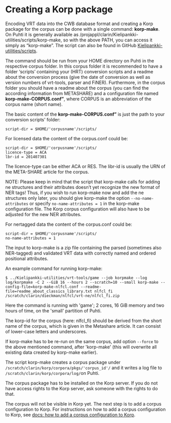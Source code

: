# Creating a Korp package
Encoding VRT data into the CWB database format and creating a Korp package for the corpus can be done with a single command: **korp-make**. On Puhti it is generally available as /projappl/clarin/Kielipankki-utilities/scripts/korp-make, so with the above PATH, you can access it simply as “korp-make”. The script can also be found in GitHub [Kielipankki-utilities/scripts](https://github.com/CSCfi/Kielipankki-utilities/tree/master/scripts).

The command should be run from your HOME directory on Puhti in the respective corpus folder. In this corpus folder it is recommended to have a folder ‘scripts’ containing your (HRT) conversion scripts and a readme about the conversion process (give the date of conversion as well as version numbers of vrt-tools, parser and FiNER). Furthermore, in the corpus folder you should have a readme about the corpus (you can find the according information from METASHARE) and a configuration file named **korp-make-CORPUS.conf”**, where CORPUS is an abbreviation of the corpus name (short name).

The basic content of the **korp-make-CORPUS.conf”** is just the path to your conversion scripts' folder:

    script-dir = $HOME/'corpusname'/scripts/
   
For licensed data the content of the corpus.conf could be:

    script-dir = $HOME/'corpusname'/scripts/
    licence-type = ACA
    lbr-id = 201407301 

The licence-type can be either ACA or RES. The libr-id is usually the URN of the META-SHARE article for the corpus.


NOTE: Please keep in mind that the script that korp-make calls for adding ne structures and their attributes doesn’t yet recognize the new format of NER tags! Thus, if you wish to run korp-make now and add the ne structures only later, you should give korp-make the option `--no-name-attributes` or specify `no-name-attributes = 1` 
in the korp-make configuration file. The Korp corpus configuration will also have to be adjusted for the new NER attributes.

For nertagged data the content of the corpus.conf could be:

    script-dir = $HOME/'corpusname'/scripts/
	no-name-attributes = 1


The input to korp-make is a zip file containing the parsed (sometimes also NER-tagged) and validated VRT data with correctly named and ordered positional attributes.

An example command for running korp-make:

	$ ../Kielipankki-utilities/vrt-tools/game --job korpmake --log log/korpmake -C 2 --GiB 16 --hours 2 --scratch=10 --small korp-make --config-file=korp-make-nlfcl.conf --readme-file=readme_about_classics_library.txt nlfcl_fi /scratch/clarin/dieckman/nlfcl/vrt-ne/nlfcl_fi.zip


Here the command is running with 'game'; 2 cores, 16 GiB memory and two hours of time, on the 'small' partition of Puhti. 

The korp-id for the corpus (here: nlfcl_fi) should be derived from the short name of the corpus, which is given in the Metashare article. It can consist of lower-case letters and underscores.

If korp-make has to be re-run on the same corpus, add option `--force` to the above mentioned command, after 'korp-make' (this will overwrite all existing data created by korp-make earlier).

The script korp-make creates a corpus package under `/scratch/clarin/korp/corpora/pkgs/'corpus_id'/` and it writes a log file to `/scratch/clarin/korp/corpora/log/`on Puhti.

The corpus package has to be installed on the Korp server. If you do not have access rights to the Korp server, ask someone with the rights to do that.

The corpus will not be visible in Korp yet. The next step is to add a corpus configuration to Korp. For instructions on how to add a corpus configuration to Korp, see [docs: how to add a corpus configuration to Korp](howto_korp_configuration.md). 

